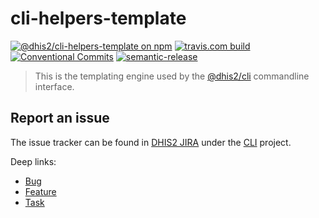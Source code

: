 # cli-helpers-template

[![@dhis2/cli-helpers-template on npm](https://img.shields.io/npm/v/@dhis2/cli-helpers-template.svg)](https://www.npmjs.com/package/@dhis2/cli-helpers-template)
[![travis.com build](https://img.shields.io/travis/com/dhis2/cli-helpers-template.svg)](https://travis-ci.com/dhis2/cli-helpers-template)
[![Conventional Commits](https://img.shields.io/badge/Conventional%20Commits-1.0.0-yellow.svg)](https://conventionalcommits.org)
[![semantic-release](https://img.shields.io/badge/%20%20%F0%9F%93%A6%F0%9F%9A%80-semantic--release-e10079.svg)](https://github.com/semantic-release/semantic-release)

> This is the templating engine used by the [@dhis2/cli](https://github.com/dhis2/cli)
> commandline interface.

## Report an issue

The issue tracker can be found in [DHIS2 JIRA](https://jira.dhis2.org)
under the [CLI](https://jira.dhis2.org/projects/CLI) project.

Deep links:

-   [Bug](https://jira.dhis2.org/secure/CreateIssueDetails!init.jspa?pid=10703&issuetype=10006&components=11018)
-   [Feature](https://jira.dhis2.org/secure/CreateIssueDetails!init.jspa?pid=10703&issuetype=10300&components=11018)
-   [Task](https://jira.dhis2.org/secure/CreateIssueDetails!init.jspa?pid=10703&issuetype=10003&components=11018)
